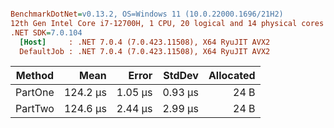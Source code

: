 ``` ini

BenchmarkDotNet=v0.13.2, OS=Windows 11 (10.0.22000.1696/21H2)
12th Gen Intel Core i7-12700H, 1 CPU, 20 logical and 14 physical cores
.NET SDK=7.0.104
  [Host]     : .NET 7.0.4 (7.0.423.11508), X64 RyuJIT AVX2
  DefaultJob : .NET 7.0.4 (7.0.423.11508), X64 RyuJIT AVX2


```
|  Method |     Mean |   Error |  StdDev | Allocated |
|-------- |---------:|--------:|--------:|----------:|
| PartOne | 124.2 μs | 1.05 μs | 0.93 μs |      24 B |
| PartTwo | 124.6 μs | 2.44 μs | 2.99 μs |      24 B |
